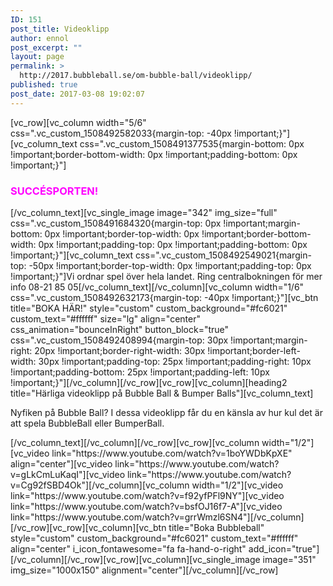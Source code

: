 ```yaml
---
ID: 151
post_title: Videoklipp
author: ennol
post_excerpt: ""
layout: page
permalink: >
  http://2017.bubbleball.se/om-bubble-ball/videoklipp/
published: true
post_date: 2017-03-08 19:02:07
---
```

[vc_row][vc_column width="5/6" css=".vc_custom_1508492582033{margin-top: -40px !important;}"][vc_column_text css=".vc_custom_1508491377535{margin-bottom: 0px !important;border-bottom-width: 0px !important;padding-bottom: 0px !important;}"]
<h3><span style="color: #ff00ff"><strong>SUCCÉSPORTEN!</strong></span></h3>
[/vc_column_text][vc_single_image image="342" img_size="full" css=".vc_custom_1508491684320{margin-top: 0px !important;margin-bottom: 0px !important;border-top-width: 0px !important;border-bottom-width: 0px !important;padding-top: 0px !important;padding-bottom: 0px !important;}"][vc_column_text css=".vc_custom_1508492549021{margin-top: -50px !important;border-top-width: 0px !important;padding-top: 0px !important;}"]Vi ordnar spel över hela landet. Ring centralbokningen för mer info 08-21 85 05[/vc_column_text][/vc_column][vc_column width="1/6" css=".vc_custom_1508492632173{margin-top: -40px !important;}"][vc_btn title="BOKA HÄR!" style="custom" custom_background="#fc6021" custom_text="#ffffff" size="lg" align="center" css_animation="bounceInRight" button_block="true" css=".vc_custom_1508492408994{margin-top: 30px !important;margin-right: 20px !important;border-right-width: 30px !important;border-left-width: 30px !important;padding-top: 25px !important;padding-right: 10px !important;padding-bottom: 25px !important;padding-left: 10px !important;}"][/vc_column][/vc_row][vc_row][vc_column][heading2 title="Härliga videoklipp på Bubble Ball &amp; Bumper Balls"][vc_column_text]
<div id="collection0" class="h24_collection h24_first_collection h24_last_collection h24_first_last_collection ">
<div id="block_container_85329188" class="block_container standard_text_block text_block">
<div id="block_85329188">
<div id="block_85329188_text_content" class="text_content">

Nyfiken på Bubble Ball? I dessa videoklipp får du en känsla av hur kul det är att spela BubbleBall eller BumperBall.

</div>
</div>
<div class="clearer"></div>
</div>
</div>
<div class="h24_collection_newline "></div>
<div id="collection1" class="h24_collection h24_first_collection "></div>
[/vc_column_text][/vc_column][/vc_row][vc_row][vc_column width="1/2"][vc_video link="https://www.youtube.com/watch?v=1boYWDbKpXE" align="center"][vc_video link="https://www.youtube.com/watch?v=gLkCmLuKaqI"][vc_video link="https://www.youtube.com/watch?v=Cg92fSBD4Ok"][/vc_column][vc_column width="1/2"][vc_video link="https://www.youtube.com/watch?v=f92yfPFl9NY"][vc_video link="https://www.youtube.com/watch?v=bsfOJ16f7-A"][vc_video link="https://www.youtube.com/watch?v=grrWmzl6SN4"][/vc_column][/vc_row][vc_row][vc_column][vc_btn title="Boka Bubbleball" style="custom" custom_background="#fc6021" custom_text="#ffffff" align="center" i_icon_fontawesome="fa fa-hand-o-right" add_icon="true"][/vc_column][/vc_row][vc_row][vc_column][vc_single_image image="351" img_size="1000x150" alignment="center"][/vc_column][/vc_row]